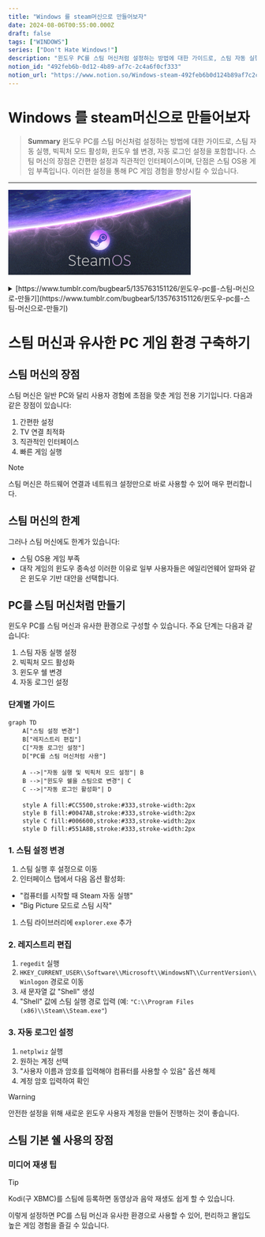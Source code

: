 ```yaml
---
title: "Windows 를 steam머신으로 만들어보자"
date: 2024-08-06T00:55:00.000Z
draft: false
tags: ["WINDOWS"]
series: ["Don't Hate Windows!"]
description: "윈도우 PC를 스팀 머신처럼 설정하는 방법에 대한 가이드로, 스팀 자동 실행, 빅픽처 모드 활성화, 윈도우 쉘 변경, 자동 로그인 설정을 포함합니다. 스팀 머신의 장점은 간편한 설정과 직관적인 인터페이스이며, 단점은 스팀 OS용 게임 부족입니다. 이러한 설정을 통해 PC 게임 경험을 향상시킬 수 있습니다."
notion_id: "492feb6b-0d12-4b89-af7c-2c4a6f0cf333"
notion_url: "https://www.notion.so/Windows-steam-492feb6b0d124b89af7c2c4a6f0cf333"
---
```


# Windows 를 steam머신으로 만들어보자

> **Summary**
> 윈도우 PC를 스팀 머신처럼 설정하는 방법에 대한 가이드로, 스팀 자동 실행, 빅픽처 모드 활성화, 윈도우 쉘 변경, 자동 로그인 설정을 포함합니다. 스팀 머신의 장점은 간편한 설정과 직관적인 인터페이스이며, 단점은 스팀 OS용 게임 부족입니다. 이러한 설정을 통해 PC 게임 경험을 향상시킬 수 있습니다.

---

![Image](image_86fe55bc1a11.png)

<details>
<summary>[https://www.tumblr.com/bugbear5/135763151126/윈도우-pc를-스팀-머신으로-만들기](https://www.tumblr.com/bugbear5/135763151126/윈도우-pc를-스팀-머신으로-만들기)</summary>

비디오 게임기인 스팀 머신이 일반적인 컴퓨터와 다른 점은 바로 사용자 경험입니다. PC는 세팅하는데만해도 꽤 복잡한 과정이 필요합니다. 특히 PC에서의 게임을 하려면 하드웨어 부품, 드라이버, 운영체제 등 컴퓨터에 대한 상당한 지식이 없다면 하기 매우 어렵습니다. 더욱이 모니터 앞이 아니라 TV 앞에서 하는 게임이라면 PC에서는 더욱 힘듭니다.

스팀 머신은 이런 경험을 매우 간단하게 만들었는데요, 하드웨어를 사서 TV에 연결하고 스팀 아이디와 네트워크 정도만 잡아주면 모든게 끝납니다. 처음 세팅뿐 아니라 게임을 구동하는 것도 간단한데요, 스팀에 있는 빅픽쳐 인터페이스 덕분에 어제 밤에 하던 게임을 패드의 A 버튼을 두번 눌러서 바로 이어서 할 수 있습니다.

여러가지 장점이 있는 스팀머신이지만 아직 단점이라면 스팀 OS용으로 나오는 게임들이 많지 않다는 점입니다. 밸브에서 제작한 게임, 일부 인디 게임, 오래된 게임들이 있지만 아무래도 대작 게임들은 아직도 윈도용으로 많이 나오고 있습니다. 저도 사실 이런 이유 때문에 스팀 머신의 윈도 변종(?)인 에일리언 웨어 알파를 샀지요.

알파도 Hivemind UI라는, 티비에 적합한 인터페이스를 갖고 있지만 윈도 기반이기 때문에 사용자 경험이 완전히 편하지 않습니다. 스팀을 빅픽쳐로 구동할 수도 있지만 Hivemind UI 위에서 실행하기 때문에 뭔가 편하지 않습니다. 무엇보다도 Hivemind UI에서 걸어놓은 보안 정책 때문에 GTA5 같은 게임은 실행하지 못하기도 합니다.

전 이것을 해결하기 위해 Hivemind UI를 스팀 빅픽쳐로 대체하는 작업을 하기로 했습니다. 단순히 윈도 시작시 스팀을 자동 실행하게 하는 것이 아니라 윈도의 기본 쉘을 탐색기가 아니라 스팀으로 대체하는 것입니다. 이렇게 세팅을 해두면 스팀 머신과 거의 동일한 경험을 누릴 수 있습니다.

(만약 에일리언웨어 알파 사용자라면 정신 건강을 위해 원격 조종이나 키보드 연결을 권장합니다.)

(안전한 삽질을 위해 아래 설정은 새로운 윈도 사용자 계정을 만들어서 하실 것을 권장합니다.)

1. 가장 먼저 스팀을 실행하여 설정을 실행합니다.
1. 설정에 인터페이스 탭으로 이동하여 “컴퓨터를 시작할 때 Steam 자동 실행”과 “Big Picture 모드로 스팀 시작”을 클릭합니다.
1. 스팀 라이브러리에서 “스팀에 없는 게임 추가”를 클릭하여 explorer.exe 를 추가합니다.
1. 스팀을 종료한 다음 윈도키 + R을 클릭한 다음 regedit을 실행합니다.
1. 레지스트리 편집기가 실행되면 다음 키를 찾습니다.
`컴퓨터\HKEY_CURRENT_USER\SOFTWARE\Microsoft\Windows NT\CurrentVersion\Winlogon`

1. 해당 키에서 오른클릭한 다음 새 문자열을 클릭하여 “Shell”이란 값을 등록합니다.
1. Shell을 더블 클릭한 다음 값으로 스팀 실행 경로를 입력합니다. 예) "C:\Program Files (x86)\Steam\Steam.exe”
1. 여기까지하면 해당 계정으로 로그인할 때마다 스팀이 빅픽쳐 모드로 자동 실행됩니다만, 좀 더 완벽한 콘솔 경험을 위해 자동 로그인 세팅까지 해주면 완벽합니다.
1. 윈도키 + R을 눌러 실행 창을 띄운 다음 netplwiz 를 실행합니다.
1. 고급 사용자 설정 창이 실행되면 자동 로그인을 원하는 계정을 클릭한 다음 “사용자 이름과 암호를 입력해야 컴퓨터를 사용할 수 있음” 항목을 해제합니다.
1. 해당 항목을 해제하면 자동 로그인을 원하는 계정의 암호를 한번 더 입력해주어야 합니다.
1. 여기까지 하면 다음부터는 완벽하게 스팀을 기본 쉘로 실행하여 스팀 머신과 비슷한 경험으로 컴퓨터를 사용할 수 있게 됩니다.
1. 만약 다시 데스크탑 인터페이스로 사용하고 싶다면 아까 3번에서 등록시켰던 explorer.exe를 실행한 다음, 빅픽쳐 모드를 종료하면 됩니다. 영구적으로 데스크탑 인터페이스를 사용하고 싶다면 5번에서 등록했던 Shell 값을 삭제해주시면 됩니다.
스팀을 기본 쉘로 사용할 경우 윈도 인터페이스 구동에 사용되는 자원까지 끌어모아 게임 실행에 사용할 수 있다는 장점이 있습니다. 윈도 인터페이스가 자원을 얼마나 소모할까 싶지만 PC가 저사양일수록 게임 프레임에 눈에 띄는 영향을 미칩니다.

윈도 10으로 오면서 이렇게 쓰는 것의 또 다른 장점은 엑박 패드의 가이드 버튼을 스팀에서 사용할 수 있다는 점입니다. 윈도 10은 엑박 패드 연결시 가이드 버튼(중앙의 엑박 버튼)을 누르면 엑스 박스 지원 기능이 실행되는데요, 스팀을 기본 쉘로 사용하고 있으면 엑스박스 앱이 실행되는 대신에 스팀의 Overlay가 실행됩니다.

또한 Alt Tab을 눌러도 스팀 외에 다른 것들이 실행되지 않기 때문에 게임의 집중도가 높아지는 것도 장점입니다. 무엇보다 PC 게임을 즐기기가 훨씬 간편해진다는 장점이 있죠. 바로가기로 Kodi(구 XBMC) 같은 것을 등록해두면 동영상이나 음악 같은 미디어도 어느정도 해결할 수 있습니다.

</details>

# 스팀 머신과 유사한 PC 게임 환경 구축하기

## 스팀 머신의 장점

스팀 머신은 일반 PC와 달리 사용자 경험에 초점을 맞춘 게임 전용 기기입니다. 다음과 같은 장점이 있습니다:

1. 간편한 설정
1. TV 연결 최적화
1. 직관적인 인터페이스
1. 빠른 게임 실행
> [!note]
스팀 머신은 하드웨어 연결과 네트워크 설정만으로 바로 사용할 수 있어 매우 편리합니다.

## 스팀 머신의 한계

그러나 스팀 머신에도 한계가 있습니다:

- 스팀 OS용 게임 부족
- 대작 게임의 윈도우 종속성
이러한 이유로 일부 사용자들은 에일리언웨어 알파와 같은 윈도우 기반 대안을 선택합니다.

## PC를 스팀 머신처럼 만들기

윈도우 PC를 스팀 머신과 유사한 환경으로 구성할 수 있습니다. 주요 단계는 다음과 같습니다:

1. 스팀 자동 실행 설정
1. 빅픽처 모드 활성화
1. 윈도우 쉘 변경
1. 자동 로그인 설정
### 단계별 가이드

```mermaid
graph TD
    A["스팀 설정 변경"]
    B["레지스트리 편집"]
    C["자동 로그인 설정"]
    D["PC를 스팀 머신처럼 사용"]

    A -->|"자동 실행 및 빅픽처 모드 설정"| B
    B -->|"윈도우 쉘을 스팀으로 변경"| C
    C -->|"자동 로그인 활성화"| D

    style A fill:#CC5500,stroke:#333,stroke-width:2px
    style B fill:#0047AB,stroke:#333,stroke-width:2px
    style C fill:#006600,stroke:#333,stroke-width:2px
    style D fill:#551A8B,stroke:#333,stroke-width:2px

```

### 1. 스팀 설정 변경

1. 스팀 실행 후 설정으로 이동
1. 인터페이스 탭에서 다음 옵션 활성화:
  - "컴퓨터를 시작할 때 Steam 자동 실행"
  - "Big Picture 모드로 스팀 시작"
1. 스팀 라이브러리에 `explorer.exe` 추가
### 2. 레지스트리 편집

1. `regedit` 실행
1. `HKEY_CURRENT_USER\\Software\\Microsoft\\WindowsNT\\CurrentVersion\\Winlogon` 경로로 이동
1. 새 문자열 값 "Shell" 생성
1. "Shell" 값에 스팀 실행 경로 입력 (예: `"C:\\Program Files (x86)\\Steam\\Steam.exe"`)
### 3. 자동 로그인 설정

1. `netplwiz` 실행
1. 원하는 계정 선택
1. "사용자 이름과 암호를 입력해야 컴퓨터를 사용할 수 있음" 옵션 해제
1. 계정 암호 입력하여 확인
> [!warning]
안전한 설정을 위해 새로운 윈도우 사용자 계정을 만들어 진행하는 것이 좋습니다.

## 스팀 기본 쉘 사용의 장점

### 미디어 재생 팁

> [!tip]
Kodi(구 XBMC)를 스팀에 등록하면 동영상과 음악 재생도 쉽게 할 수 있습니다.

이렇게 설정하면 PC를 스팀 머신과 유사한 환경으로 사용할 수 있어, 편리하고 몰입도 높은 게임 경험을 즐길 수 있습니다.

